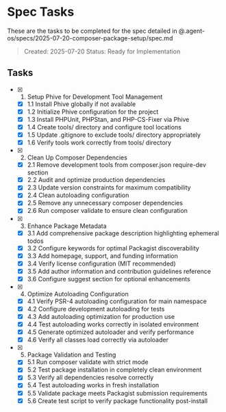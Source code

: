 # Spec Tasks

These are the tasks to be completed for the spec detailed in @.agent-os/specs/2025-07-20-composer-package-setup/spec.md

> Created: 2025-07-20
> Status: Ready for Implementation

## Tasks

- [x] 1. Setup Phive for Development Tool Management
  - [x] 1.1 Install Phive globally if not available
  - [x] 1.2 Initialize Phive configuration for the project
  - [x] 1.3 Install PHPUnit, PHPStan, and PHP-CS-Fixer via Phive
  - [x] 1.4 Create tools/ directory and configure tool locations
  - [x] 1.5 Update .gitignore to exclude tools/ directory appropriately
  - [x] 1.6 Verify tools work correctly from tools/ directory

- [x] 2. Clean Up Composer Dependencies
  - [x] 2.1 Remove development tools from composer.json require-dev section
  - [x] 2.2 Audit and optimize production dependencies
  - [x] 2.3 Update version constraints for maximum compatibility
  - [x] 2.4 Clean autoloading configuration
  - [x] 2.5 Remove any unnecessary composer dependencies
  - [x] 2.6 Run composer validate to ensure clean configuration

- [x] 3. Enhance Package Metadata
  - [x] 3.1 Add comprehensive package description highlighting ephemeral todos
  - [x] 3.2 Configure keywords for optimal Packagist discoverability
  - [x] 3.3 Add homepage, support, and funding information
  - [x] 3.4 Verify license configuration (MIT recommended)
  - [x] 3.5 Add author information and contribution guidelines reference
  - [x] 3.6 Configure suggest section for optional enhancements

- [x] 4. Optimize Autoloading Configuration
  - [x] 4.1 Verify PSR-4 autoloading configuration for main namespace
  - [x] 4.2 Configure development autoloading for tests
  - [x] 4.3 Add autoloading optimization for production use
  - [x] 4.4 Test autoloading works correctly in isolated environment
  - [x] 4.5 Generate optimized autoloader and verify performance
  - [x] 4.6 Verify all classes load correctly via autoloader

- [x] 5. Package Validation and Testing
  - [x] 5.1 Run composer validate with strict mode
  - [x] 5.2 Test package installation in completely clean environment
  - [x] 5.3 Verify all dependencies resolve correctly
  - [x] 5.4 Test autoloading works in fresh installation
  - [x] 5.5 Validate package meets Packagist submission requirements
  - [x] 5.6 Create test script to verify package functionality post-install
